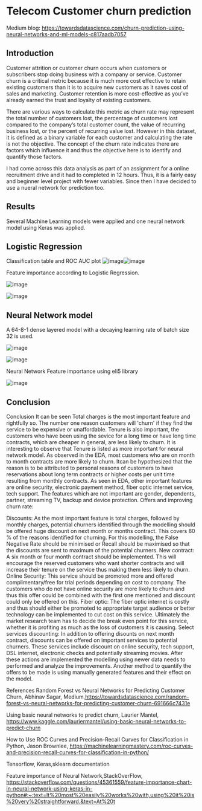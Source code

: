 # Telecom Customer churn prediction

Medium blog: https://towardsdatascience.com/churn-prediction-using-neural-networks-and-ml-models-c817aadb7057

## Introduction
Customer attrition or customer churn occurs when customers or subscribers stop doing business with a company or service. Customer churn is a critical metric because it is much more cost effective to retain existing customers than it is to acquire new customers as it saves cost of sales and marketing. Customer retention is more cost-effective as you’ve already earned the trust and loyalty of existing customers.

There are various ways to calculate this metric as churn rate may represent the total number of customers lost, the percentage of customers lost compared to the company’s total customer count, the value of recurring business lost, or the percent of recurring value lost. However in this dataset, it is defined as a binary variable for each customer and calculating the rate is not the objective. The concept of the churn rate indicates there are factors which influence it and thus the objective here is to identify and quantify those factors.

I had come across this data analysis as part of an assignment for a online recruitment drive and it had to completed in 12 hours. Thus, it is a fairly easy and beginner level project with fewer variables. Since then I have decided to use a nueral network for prediction too.

## Results

Several Machine Learning models were applied and one neural network model using Keras was applied.
## Logistic Regression
Classification table and ROC AUC plot ![image](https://user-images.githubusercontent.com/66875776/113900669-b05fff00-9793-11eb-8cdf-d3248db9ccf1.png)![image](https://user-images.githubusercontent.com/66875776/113955831-14111900-97e2-11eb-8c4f-91719fdae5a4.png)



Feature importance according to Logistic Regression.

![image](https://user-images.githubusercontent.com/66875776/113955343-29d20e80-97e1-11eb-9683-c4b6fa50c9ec.png)

![image](https://user-images.githubusercontent.com/66875776/113955370-348ca380-97e1-11eb-9f5f-30bd1c09bfee.png)



## Neural Network model 
A 64-8-1 dense layered model with a decaying learning rate of batch size 32 is used.

![image](https://user-images.githubusercontent.com/66875776/113955096-b8925b80-97e0-11eb-9c11-bbb8c963be0c.png)

![image](https://user-images.githubusercontent.com/66875776/113956004-6d794800-97e2-11eb-9b90-09d02c1e9d09.png)



Neural Network Feature importance using eli5 library

![image](https://user-images.githubusercontent.com/66875776/113955593-ab29a100-97e1-11eb-8a1d-e8e974b35eab.png)

## Conclusion
Conclusion
It can be seen Total charges is the most important feature and rightfully so. The number one reason customers will 'churn' if they find the service to be expensive or unaffordable.
Tenure is also important, the customers who have been using the sevice for a long time or have long time contracts, which are cheaper in general, are less likely to churn. It is interesting to observe that Tenure is listed as more important for neural network model.
As observed in the EDA, most customers who are on month to month contracts are more likely to churn. Itcan be hypothesized that the reason is to be attributed to personal reasons of customers to have reservations about long term contracts or higher costs per unit time resulting from monthly contracts.
As seen in EDA, other important features are online security, electronic payment method, fiber optic internet service, tech support.
The features which are not important are gender, dependents, partner, streaming TV, backup and device protection.
Offers and improving churn rate:

Discounts: As the most important feature is total charges, followed by monthly charges, potential churners identified through the modelling should be offered huge discount on next month or months contract. This covers 80 % of the reasons identified for churning. For this modelling, the False Negative Rate should be minimised or Recall should be maximised so that the discounts are sent to maximum of the potential churners.
New contract: A six month or four month contract should be implemented. This will encourage the reserved customers who want shorter contracts and will increase their tenure on the service thus making them less likely to churn.
Online Security: This service should be promoted more and offered complimentary/free for trial periods depending on cost to company. The customers who do not have online security are more likely to churn and thus this offer could be combined with the first one mentioned and discount could only be offered on this.
Fiber optic: The fiber optic internet is costly and thus should either be promoted to appropriate target audience or better technology can be implemented to cut cost on this service. Ultimately the market research team has to decide the break even point for this service, whether it is profiting as much as the loss of customers it is causing.
Select services discounting: In addition to offering disounts on next month contract, discounts can be offered on important services to potential churners. These services include discount on online security, tech support, DSL internet, electronic checks and potentially streaming movies.
After these actions are implemented the modelling using newer data needs to performed and analyze the improvements. Another method to quantify the offers to be made is using manually generated features and their effect on the model.

References
Random Forest vs Neural Networks for Predicting Customer Churn, Abhinav Sagar, Medium,https://towardsdatascience.com/random-forest-vs-neural-networks-for-predicting-customer-churn-691666c7431e

Using basic neural networks to predict churn, Laurier Mantel, https://www.kaggle.com/lauriermantel/using-basic-neural-networks-to-predict-churn

How to Use ROC Curves and Precision-Recall Curves for Classification in Python, Jason Brownlee, https://machinelearningmastery.com/roc-curves-and-precision-recall-curves-for-classification-in-python/

Tensorflow, Keras,sklearn documentation

Feature importance of Neural Network,StackOverFlow, https://stackoverflow.com/questions/45361559/feature-importance-chart-in-neural-network-using-keras-in-python#:~:text=It%20most%20easily%20works%20with,using%20it%20is%20very%20straightforward.&text=At%20t
